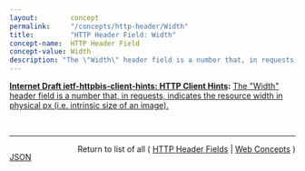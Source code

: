 ```yaml
---
layout:        concept
permalink:     "/concepts/http-header/Width"
title:         "HTTP Header Field: Width"
concept-name:  HTTP Header Field
concept-value: Width
description: "The \"Width\" header field is a number that, in requests, indicates the resource width in physical px (i.e. intrinsic size of an image)."
---
```


**[Internet Draft ietf-httpbis-client-hints: HTTP Client Hints](/specs/IETF/I-D/ietf-httpbis-client-hints "An increasing diversity of Web-connected devices and software capabilities has created a need to deliver optimized content for each device. This specification defines a set of HTTP request header fields, colloquially known as Client Hints, to address this. They are intended to be used as input to proactive content negotiation; just as the Accept header allows clients to indicate what formats they prefer, Client Hints allow clients to indicate a list of device and agent specific preferences."):** [The "Width" header field is a number that, in requests, indicates the resource width in physical px (i.e. intrinsic size of an image).](http://tools.ietf.org/html/draft-ietf-httpbis-client-hints#section-4 "Read documentation for HTTP Header Field &#34;Width&#34;")

<br/>
<hr/>

<p style="float : left"><a href="./Width.json" title="JSON representing this particular Web Concept value">JSON</a></p>
<p style="text-align: right">Return to list of all ( <a href="../http-headers">HTTP Header Fields</a> | <a href="../">Web Concepts</a> )</p>
